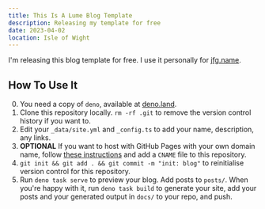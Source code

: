 ```yaml
---
title: This Is A Lume Blog Template
description: Releasing my template for free
date: 2023-04-02
location: Isle of Wight
---
```


I'm releasing this blog template for free. I use it personally for [jfg.name](https://jfg.name).

## How To Use It

0. You need a copy of `deno`, available at [deno.land](https://deno.land).
1. Clone this repository locally. `rm -rf .git` to remove the version control history if you want to.
2. Edit your `_data/site.yml` and `_config.ts` to add your name, description, any links.
3. **OPTIONAL** If you want to host with GitHub Pages with your own domain name, follow
[these instructions](https://docs.github.com/en/pages/configuring-a-custom-domain-for-your-github-pages-site)
and add a `CNAME` file to this repository.
4. `git init && git add . && git commit -m "init: blog"` to reinitialise version control for this repository.
5. Run `deno task serve` to preview your blog. Add posts to `posts/`. When you're happy with it, run 
`deno task build` to generate your site, add your posts and your generated output in `docs/` to your repo,
and push.
